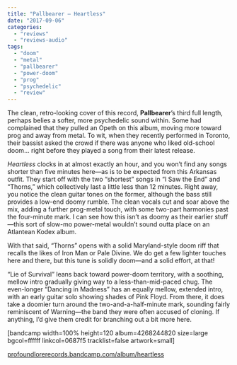 ```yaml
---
title: "Pallbearer – Heartless"
date: "2017-09-06"
categories: 
  - "reviews"
  - "reviews-audio"
tags: 
  - "doom"
  - "metal"
  - "pallbearer"
  - "power-doom"
  - "prog"
  - "psychedelic"
  - "review"
---
```


The clean, retro-looking cover of this record, **Pallbearer**’s third full length, perhaps belies a softer, more psychedelic sound within. Some had complained that they pulled an Opeth on this album, moving more toward prog and away from metal. To wit, when they recently performed in Toronto, their bassist asked the crowd if there was anyone who liked old-school doom… right before they played a song from their latest release.

_Heartless_ clocks in at almost exactly an hour, and you won’t find any songs shorter than five minutes here—as is to be expected from this Arkansas outfit. They start off with the two “shortest” songs in “I Saw the End” and “Thorns,” which collectively last a little less than 12 minutes. Right away, you notice the clean guitar tones on the former, although the bass still provides a low-end doomy rumble. The clean vocals cut and soar above the mix, adding a further prog-metal touch, with some two-part harmonies past the four-minute mark. I can see how this isn’t as doomy as their earlier stuff—this sort of slow-mo power-metal wouldn’t sound outta place on an Atlantean Kodex album.

With that said, “Thorns” opens with a solid Maryland-style doom riff that recalls the likes of Iron Man or Pale Divine. We do get a few lighter touches here and there, but this tune is solidly doom—and a solid effort, at that!

“Lie of Survival” leans back toward power-doom territory, with a soothing, mellow intro gradually giving way to a less-than-mid-paced chug. The even-longer “Dancing in Madness” has an equally mellow, extended intro, with an early guitar solo showing shades of Pink Floyd. From there, it does take a doomier turn around the two-and-a-half-minute mark, sounding fairly reminiscent of Warning—the band they were often accused of cloning. If anything, I’d give them credit for branching out a bit more here.

\[bandcamp width=100% height=120 album=4268244820 size=large bgcol=ffffff linkcol=0687f5 tracklist=false artwork=small\]

[profoundlorerecords.bandcamp.com/album/heartless](https://profoundlorerecords.bandcamp.com/album/heartless)

